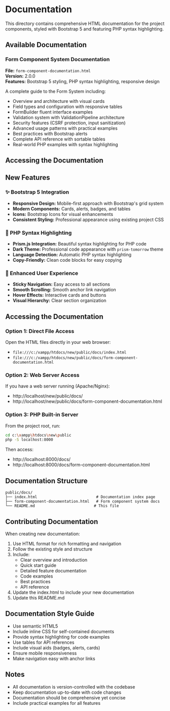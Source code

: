 # Documentation

This directory contains comprehensive HTML documentation for the project components, styled with Bootstrap 5 and featuring PHP syntax highlighting.

## Available Documentation

### Form Component System Documentation
**File:** `form-component-documentation.html`  
**Version:** 2.0.0  
**Features:** Bootstrap 5 styling, PHP syntax highlighting, responsive design

A complete guide to the Form System including:
- Overview and architecture with visual cards
- Field types and configuration with responsive tables
- FormBuilder fluent interface examples
- Validation system with ValidationPipeline architecture
- Security features (CSRF protection, input sanitization)
- Advanced usage patterns with practical examples
- Best practices with Bootstrap alerts
- Complete API reference with sortable tables
- Real-world PHP examples with syntax highlighting

## Accessing the Documentation

## New Features

### ✨ Bootstrap 5 Integration
- **Responsive Design:** Mobile-first approach with Bootstrap's grid system
- **Modern Components:** Cards, alerts, badges, and tables
- **Icons:** Bootstrap Icons for visual enhancements
- **Consistent Styling:** Professional appearance using existing project CSS

### 🎨 PHP Syntax Highlighting
- **Prism.js Integration:** Beautiful syntax highlighting for PHP code
- **Dark Theme:** Professional code appearance with `prism-tomorrow` theme
- **Language Detection:** Automatic PHP syntax highlighting
- **Copy-Friendly:** Clean code blocks for easy copying

### 📱 Enhanced User Experience
- **Sticky Navigation:** Easy access to all sections
- **Smooth Scrolling:** Smooth anchor link navigation
- **Hover Effects:** Interactive cards and buttons
- **Visual Hierarchy:** Clear section organization

## Accessing the Documentation

### Option 1: Direct File Access
Open the HTML files directly in your web browser:
- `file:///c:/xampp/htdocs/new/public/docs/index.html`
- `file:///c:/xampp/htdocs/new/public/docs/form-component-documentation.html`

### Option 2: Web Server Access
If you have a web server running (Apache/Nginx):
- http://localhost/new/public/docs/
- http://localhost/new/public/docs/form-component-documentation.html

### Option 3: PHP Built-in Server
From the project root, run:
```bash
cd c:\xampp\htdocs\new\public
php -S localhost:8000
```
Then access:
- http://localhost:8000/docs/
- http://localhost:8000/docs/form-component-documentation.html

## Documentation Structure

```
public/docs/
├── index.html                          # Documentation index page
├── form-component-documentation.html   # Form component system docs
└── README.md                          # This file
```

## Contributing Documentation

When creating new documentation:
1. Use HTML format for rich formatting and navigation
2. Follow the existing style and structure
3. Include:
   - Clear overview and introduction
   - Quick start guide
   - Detailed feature documentation
   - Code examples
   - Best practices
   - API reference
4. Update the index.html to include your new documentation
5. Update this README.md

## Documentation Style Guide

- Use semantic HTML5
- Include inline CSS for self-contained documents
- Provide syntax highlighting for code examples
- Use tables for API references
- Include visual aids (badges, alerts, cards)
- Ensure mobile responsiveness
- Make navigation easy with anchor links

## Notes

- All documentation is version-controlled with the codebase
- Keep documentation up-to-date with code changes
- Documentation should be comprehensive yet concise
- Include practical examples for all features
